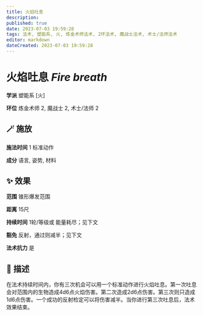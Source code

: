 ```yaml
---
title: 火焰吐息
description: 
published: true
date: 2023-07-03 19:59:28
tags: 法术, 塑能系, 火, 炼金术师法术, 2环法术, 魔战士法术, 术士/法师法术
editor: markdown
dateCreated: 2023-07-03 19:59:28
---
```


# **火焰吐息** *Fire breath*

**学派** 塑能系 \[火\] 

**环位** 炼金术师 2, 魔战士 2, 术士/法师 2

## 🪄 施放

**施法时间** 1 标准动作

**成分** 语言, 姿势, 材料

## ✨ 效果  

**范围** 锥形爆发范围

**距离** 15尺  

**持续时间** 1轮/等级或 能量耗尽；见下文 

**豁免** 反射，通过则减半；见下文

**法术抗力** 是

## 📖 描述

在法术持续时间内，你有三次机会可以用一个标准动作进行火焰吐息。第一次吐息会对范围内的生物造成4d6点火焰伤害。第二次造成2d6点伤害。第三次则只造成1d6点伤害。一个成功的反射检定可以将伤害减半。当你进行第三次吐息后，法术效果结束。
    